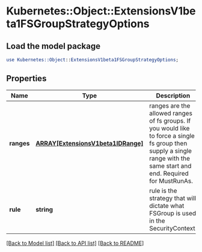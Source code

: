 # Kubernetes::Object::ExtensionsV1beta1FSGroupStrategyOptions

## Load the model package
```perl
use Kubernetes::Object::ExtensionsV1beta1FSGroupStrategyOptions;
```

## Properties
Name | Type | Description | Notes
------------ | ------------- | ------------- | -------------
**ranges** | [**ARRAY[ExtensionsV1beta1IDRange]**](ExtensionsV1beta1IDRange.md) | ranges are the allowed ranges of fs groups.  If you would like to force a single fs group then supply a single range with the same start and end. Required for MustRunAs. | [optional] 
**rule** | **string** | rule is the strategy that will dictate what FSGroup is used in the SecurityContext. | [optional] 

[[Back to Model list]](../README.md#documentation-for-models) [[Back to API list]](../README.md#documentation-for-api-endpoints) [[Back to README]](../README.md)


